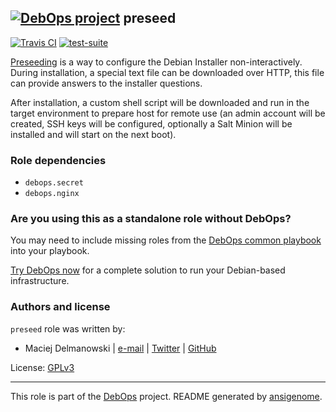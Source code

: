 ## [![DebOps project](http://debops.org/images/debops-small.png)](http://debops.org) preseed

[![Travis CI](http://img.shields.io/travis/debops/ansible-preseed.svg?style=flat)](http://travis-ci.org/debops/ansible-preseed) [![test-suite](http://img.shields.io/badge/test--suite-ansible--preseed-blue.svg?style=flat)](https://github.com/debops/test-suite/tree/master/ansible-preseed/) 

[Preseeding](https://wiki.debian.org/DebianInstaller/Preseed) is a way to
configure the Debian Installer non-interactively. During installation,
a special text file can be downloaded over HTTP, this file can provide
answers to the installer questions.

After installation, a custom shell script will be downloaded and run in the
target environment to prepare host for remote use (an admin account will be
created, SSH keys will be configured, optionally a Salt Minion will be
installed and will start on the next boot).


### Role dependencies

- `debops.secret`
- `debops.nginx`

### Are you using this as a standalone role without DebOps?

You may need to include missing roles from the [DebOps common
playbook](https://github.com/debops/debops-playbooks/blob/master/playbooks/common.yml)
into your playbook.

[Try DebOps now](https://github.com/debops/debops) for a complete solution to run your Debian-based infrastructure.





### Authors and license

`preseed` role was written by:
- Maciej Delmanowski | [e-mail](mailto:drybjed@gmail.com) | [Twitter](https://twitter.com/drybjed) | [GitHub](https://github.com/drybjed)

License: [GPLv3](https://tldrlegal.com/license/gnu-general-public-license-v3-%28gpl-3%29)

***

This role is part of the [DebOps](http://debops.org/) project. README generated by [ansigenome](https://github.com/nickjj/ansigenome/).
